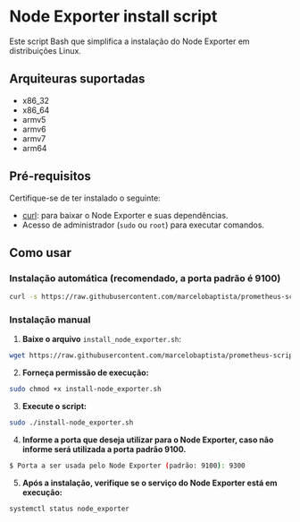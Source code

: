 # Node Exporter install script

Este script Bash que simplifica a instalação do Node Exporter em distribuições Linux.

## Arquiteuras suportadas

- x86_32
- x86_64
- armv5
- armv6
- armv7
- arm64

## Pré-requisitos

Certifique-se de ter instalado o seguinte:

- [curl](https://curl.se/download.html): para baixar o Node Exporter e suas dependências.
- Acesso de administrador (`sudo` ou `root`) para executar comandos.

## Como usar

### Instalação automática (recomendado, a porta padrão é 9100)

```bash
curl -s https://raw.githubusercontent.com/marcelobaptista/prometheus-scripts/main/installl-node-exporter/install-node_exporter.sh | sudo bash
```
### Instalação manual

1. **Baixe o arquivo** `install_node_exporter.sh`:

```bash
wget https://raw.githubusercontent.com/marcelobaptista/prometheus-scripts/main/installl-node-exporter/install-node_exporter.sh
```

2. **Forneça permissão de execução:**

```bash
sudo chmod +x install-node_exporter.sh
```

3. **Execute o script:**

```bash
sudo ./install-node_exporter.sh
```

4. **Informe a porta que deseja utilizar para o Node Exporter, caso não informe será utilizada a porta padrão 9100.**

```bash
$ Porta a ser usada pelo Node Exporter (padrão: 9100): 9300
```

5. **Após a instalação, verifique se o serviço do Node Exporter está em execução:**

```bash
systemctl status node_exporter
```